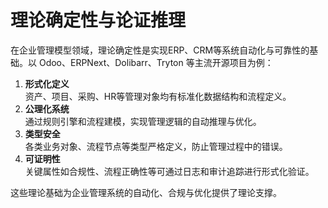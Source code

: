 # 理论确定性与论证推理

在企业管理模型领域，理论确定性是实现ERP、CRM等系统自动化与可靠性的基础。以 Odoo、ERPNext、Dolibarr、Tryton 等主流开源项目为例：

1. **形式化定义**  
   资产、项目、采购、HR等管理对象均有标准化数据结构和流程定义。
2. **公理化系统**  
   通过规则引擎和流程建模，实现管理逻辑的自动推理与优化。
3. **类型安全**  
   各类业务对象、流程节点等类型严格定义，防止管理过程中的错误。
4. **可证明性**  
   关键属性如合规性、流程正确性等可通过日志和审计追踪进行形式化验证。

这些理论基础为企业管理系统的自动化、合规与优化提供了理论支撑。
